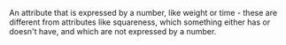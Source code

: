 An attribute that is expressed by a number, like weight or time - these
are different from attributes like squareness, which something either
has or doesn't have, and which are not expressed by a number.
